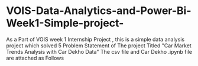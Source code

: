 # VOIS-Data-Analytics-and-Power-Bi-Week1-Simple-project-
As a Part of VOIS week 1 Internship Project , this is a simple data analysis project which solved 5 Problem Statement of The project Titled "Car Market Trends Analysis with Car Dekho Data"
The csv file and  Car Dekho .ipynb file are attached as Follows
